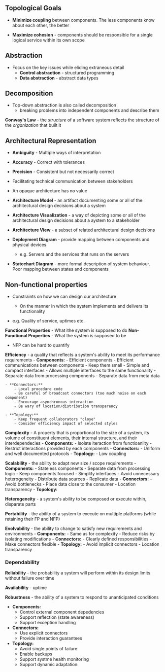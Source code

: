 ## Topological Goals

- **Minimize coupling** between components. The less components know about each other, the better

- **Maximize cohesion** - components should be responsible for a single logical service within its own scope

## Abstraction

- Focus on the key issues while eliding extraneous detail
    - **Control abstraction** - structured programming
    - **Data abstraction** - abstract data types
    
## Decomposition

- Top-down abstraction is also called decomposition
    - breaking problems into independent components and describe them
    
**Conway's Law** - the *structure* of a software system reflects the structure of the *organization* that built it

## Architectural Representation

- **Ambiguity** - Multiple ways of interpretation
- **Accuracy** - Correct with tolerances
- **Precision** - Consistent but not necessarily correct

- Facilitating technical communication between stakeholders
- An opaque architecture has no value


- **Architecture Model** - an artifact documenting some or all of the architectural design decisions about a system
- **Architecture Visualization** - a way of depicting some or all of the architectural design decisions about a aystem to a stakeholder
- **Architecture View** - a subset of related architectural design decisions


- **Deployment Diagram** - provide mapping between components and physical devices
    - e.g. Servers and the services that runs on the servers
    
- **Statechart Diagram** - more formal description of system behaviour. Poor mapping between states and components

## Non-functional properties

- Constraints on how we can design our architecture
    - On the manner in which the system implements and delivers its functionality

- e.g. Quality of service, uptimes etc.

**Functional Properties** - What ithe system is supposed to do
**Non-Functional Properties** - What the system is supposed to be

- NFP can be hard to quantify

**Efficiency** - a quality that reflects a system's ability to meet its performance requirements
    - **Components:** 
        - Efficient components
        - Efficient communications between components
        - Keep them small
        - Simple and compact interfaces
        - Allows multiple interfaces to the same functionality
        - Separate data from processing components
        - Separate data from meta data
    
    - **Connectors:**
        - Local procedure code
        - Be careful of broadcast connectors (too much noise on each component)
        - Encourage asynchronous interaction
        - Be wary of location/distribution transparency
        
    - **Topology:**
        - Keep frequent collaborators "close"
        - Consider efficiency impact of selected styles

**Complexity** - A property that is proportional to the size of a system, its volume of constituent elements, their internal structure, and their interdependecies
    - **Components:**
        - Isolate iteraction from functioanlity
        - Restrict interactions provided by each components
    - **Connectors:**
        - Uniform and well documented protocols
    - **Topology:**
        - Low coupling

**Scalability** - the ability to adapt new size / scope requirements
    - **Components:**
        - Stateless components
        - Separate data from processing logic
        - Keep components focused
        - Simplify interfaces
        - Avoid unnecessary heterogeneity
        - Distribute data sources
        - Replicate data
    - **Connectors:**
        - Avoid bottlenecks
        - Place data close to the consumer
        - Location transparency
    - **Topology:**

**Heterogeneity** - a system's ability to be composed or execute within, disparate parts

**Portability** - the ability of a system to execute on multiple platforms (while retaining their FP and NFP)

**Evolvability** - the ability to change to satisfy new requirements and environments
    - **Components:**
        - Same as for complexity
        - Reduce risks by isolating modifications
    - **Connectors:**
        - Clearly defined responsibilities
        - Make connectors flexible
    - **Topology:**
        - Avoid implicit connectors
        - Location transparency

### Dependability

**Reliability** - the probability a system will perform within its design limits without failure over time

**Availability** - uptime

**Robustness** - the ability of a system to respond to unanticipated conditions

- **Components:**
    - Control external component depedencies
    - Support reflection (state awareness)
    - Support exception handling
- **Connectors:**
    - Use explicit connectors
    - Provide interaction guarantees
- **Topology:**
    - Avoid single points of failure
    - Enable backups
    - Support systme health monitoring
    - Support dynamic adaptation